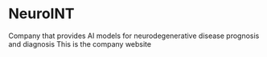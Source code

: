 # NeuroINT
Company that provides AI models for neurodegenerative disease prognosis and diagnosis
This is the company website

